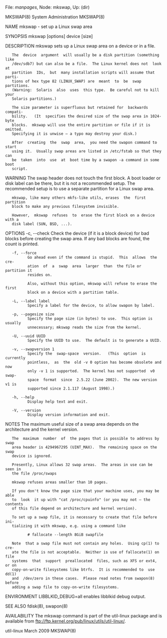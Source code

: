 File: *manpages*,  Node: mkswap,  Up: (dir)

MKSWAP(8)                    System Administration                   MKSWAP(8)



NAME
       mkswap - set up a Linux swap area

SYNOPSIS
       mkswap [options] device [size]

DESCRIPTION
       mkswap sets up a Linux swap area on a device or in a file.

       The  device  argument  will usually be a disk partition (something like
       /dev/sdb7) but can also be a file.  The Linux kernel does not  look  at
       partition  IDs,  but  many installation scripts will assume that parti-
       tions of hex type 82 (LINUX_SWAP) are  meant  to  be  swap  partitions.
       (Warning:  Solaris  also  uses  this type.  Be careful not to kill your
       Solaris partitions.)

       The size parameter is superfluous but retained for  backwards  compati-
       bility.   (It  specifies the desired size of the swap area in 1024-byte
       blocks.  mkswap will use the entire partition or file if it is omitted.
       Specifying it is unwise – a typo may destroy your disk.)

       After  creating  the  swap  area,  you need the swapon command to start
       using it.  Usually swap areas are listed in /etc/fstab so that they can
       be  taken  into  use  at  boot time by a swapon -a command in some boot
       script.


WARNING
       The swap header does not touch the first block.  A boot loader or  disk
       label can be there, but it is not a recommended setup.  The recommended
       setup is to use a separate partition for a Linux swap area.

       mkswap, like many others mkfs-like utils, erases  the  first  partition
       block to make any previous filesystem invisible.

       However,  mkswap  refuses  to  erase the first block on a device with a
       disk label (SUN, BSD, ...).


OPTIONS
       -c, --check
              Check the device (if it is a block device) for bad blocks before
              creating  the swap area.  If any bad blocks are found, the count
              is printed.

       -f, --force
              Go ahead even if the command is stupid.  This  allows  the  cre-
              ation  of  a  swap  area  larger  than  the file or partition it
              resides on.

              Also, without this option, mkswap will refuse to erase the first
              block on a device with a partition table.

       -L, --label label
              Specify a label for the device, to allow swapon by label.

       -p, --pagesize size
              Specify the page size (in bytes) to use.  This option is usually
              unnecessary; mkswap reads the size from the kernel.

       -U, --uuid UUID
              Specify the UUID to use.  The default is to generate a UUID.

       -v, --swapversion 1
              Specify the  swap-space  version.   (This  option  is  currently
              pointless,  as  the  old -v 0 option has become obsolete and now
              only -v 1 is supported.  The kernel has not supported  v0  swap-
              space  format  since  2.5.22 (June 2002).  The new version v1 is
              supported since 2.1.117 (August 1998).)

       -h, --help
              Display help text and exit.

       -V, --version
              Display version information and exit.


NOTES
       The maximum useful size of a swap area depends on the architecture  and
       the kernel version.

       The  maximum  number  of  the pages that is possible to address by swap
       area header is 4294967295 (UINT_MAX).  The remaining space on the  swap
       device is ignored.

       Presently, Linux allows 32 swap areas.  The areas in use can be seen in
       the file /proc/swaps

       mkswap refuses areas smaller than 10 pages.

       If you don't know the page size that your machine uses, you may be able
       to  look  it up with "cat /proc/cpuinfo" (or you may not – the contents
       of this file depend on architecture and kernel version).

       To set up a swap file, it is necessary to create that file before  ini-
       tializing it with mkswap, e.g. using a command like

              # fallocate --length 8GiB swapfile

       Note  that a swap file must not contain any holes.  Using cp(1) to cre-
       ate the file is not acceptable.  Neither is use of fallocate(1) on file
       systems  that  support  preallocated  files, such as XFS or ext4, or on
       copy-on-write filesystems like btrfs.  It is recommended to  use  dd(1)
       and  /dev/zero in these cases.  Please read notes from swapon(8) before
       adding a swap file to copy-on-write filesystems.


ENVIRONMENT
       LIBBLKID_DEBUG=all
              enables libblkid debug output.


SEE ALSO
       fdisk(8), swapon(8)

AVAILABILITY
       The mkswap command is part of the util-linux package and  is  available
       from ftp://ftp.kernel.org/pub/linux/utils/util-linux/.



util-linux                        March 2009                         MKSWAP(8)
